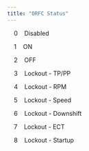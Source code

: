 ```yaml
---
title: "ORFC Status"
---
```


&nbsp; &nbsp; 0&nbsp; &nbsp; Disabled &nbsp; &nbsp;

&nbsp; &nbsp; 1&nbsp; &nbsp; ON &nbsp; &nbsp;

&nbsp; &nbsp; 2&nbsp; &nbsp; OFF &nbsp; &nbsp;

&nbsp; &nbsp; 3&nbsp; &nbsp; Lockout - TP/PP &nbsp; &nbsp;

&nbsp; &nbsp; 4&nbsp; &nbsp; Lockout - RPM &nbsp; &nbsp;

&nbsp; &nbsp; 5&nbsp; &nbsp; Lockout - Speed &nbsp; &nbsp;

&nbsp; &nbsp; 6&nbsp; &nbsp; Lockout - Downshift &nbsp; &nbsp;

&nbsp; &nbsp; 7&nbsp; &nbsp; Lockout - ECT &nbsp; &nbsp;

&nbsp; &nbsp; 8&nbsp; &nbsp; Lockout - Startup &nbsp; &nbsp;


